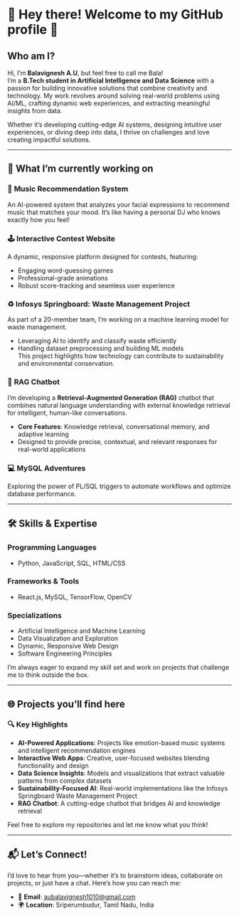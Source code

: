 # 👋 Hey there! Welcome to my GitHub profile 🚀  

## Who am I?  

Hi, I’m **Balavignesh A.U**, but feel free to call me Bala!  
I’m a **B.Tech student in Artificial Intelligence and Data Science** with a passion for building innovative solutions that combine creativity and technology. My work revolves around solving real-world problems using AI/ML, crafting dynamic web experiences, and extracting meaningful insights from data.  

Whether it’s developing cutting-edge AI systems, designing intuitive user experiences, or diving deep into data, I thrive on challenges and love creating impactful solutions.  

---

## 🌟 What I’m currently working on  

### 🎵 **Music Recommendation System**  
An AI-powered system that analyzes your facial expressions to recommend music that matches your mood. It’s like having a personal DJ who knows exactly how you feel!  

### 🕹️ **Interactive Contest Website**  
A dynamic, responsive platform designed for contests, featuring:  
- Engaging word-guessing games  
- Professional-grade animations  
- Robust score-tracking and seamless user experience  

### ♻️ **Infosys Springboard: Waste Management Project**  
As part of a 20-member team, I’m working on a machine learning model for waste management.  
- Leveraging AI to identify and classify waste efficiently  
- Handling dataset preprocessing and building ML models  
This project highlights how technology can contribute to sustainability and environmental conservation.  

### 🤖 **RAG Chatbot**  
I’m developing a **Retrieval-Augmented Generation (RAG)** chatbot that combines natural language understanding with external knowledge retrieval for intelligent, human-like conversations.  
- **Core Features**: Knowledge retrieval, conversational memory, and adaptive learning  
- Designed to provide precise, contextual, and relevant responses for real-world applications  

### 💻 **MySQL Adventures**  
Exploring the power of PL/SQL triggers to automate workflows and optimize database performance.  

---

## 🛠️ Skills & Expertise  

### **Programming Languages**  
- Python, JavaScript, SQL, HTML/CSS  

### **Frameworks & Tools**  
- React.js, MySQL, TensorFlow, OpenCV  

### **Specializations**  
- Artificial Intelligence and Machine Learning  
- Data Visualization and Exploration  
- Dynamic, Responsive Web Design  
- Software Engineering Principles  

I’m always eager to expand my skill set and work on projects that challenge me to think outside the box.  

---

## 🌐 Projects you’ll find here  

### 🔍 **Key Highlights**  
- **AI-Powered Applications**: Projects like emotion-based music systems and intelligent recommendation engines  
- **Interactive Web Apps**: Creative, user-focused websites blending functionality and design  
- **Data Science Insights**: Models and visualizations that extract valuable patterns from complex datasets  
- **Sustainability-Focused AI**: Real-world implementations like the Infosys Springboard Waste Management Project  
- **RAG Chatbot**: A cutting-edge chatbot that bridges AI and knowledge retrieval  

Feel free to explore my repositories and let me know what you think!  

---

## 📬 Let’s Connect!  

I’d love to hear from you—whether it’s to brainstorm ideas, collaborate on projects, or just have a chat. Here’s how you can reach me:  

- 📧 **Email**: [aubalavignesh1010@gmail.com](mailto:aubalavignesh1010@gmail.com)  
- 🌍 **Location**: Sriperumbudur, Tamil Nadu, India  

